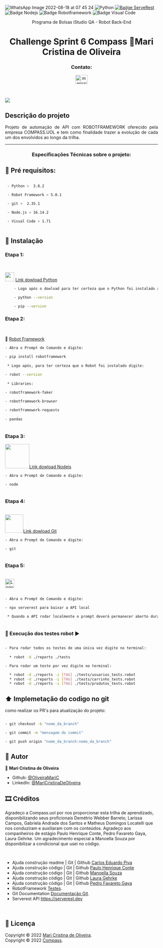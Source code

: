 ![WhatsApp Image 2022-08-18 at 07 45 24](https://user-images.githubusercontent.com/109982238/185379325-04fa7f29-f0ea-4146-a565-a7edf5680267.jpeg)
![Python](https://img.shields.io/pypi/pyversions/p) [![Badge ServeRest](https://img.shields.io/badge/API-ServeRest-brightgreen)](https://github.com/ServeRest/ServeRest/)   ![Badge Nodejs](https://img.shields.io/badge/Nodejs-%2016.17.0.-brightgreen) ![Badge Robotframework](https://img.shields.io/badge/RobotFramework-%205.0.1-brightgreen) ![Badge Visual Code](https://img.shields.io/badge/VisualStudioCode-%201.71-blue)
               


<p align="center">
    <p align="center">Programa de Bolsas iStudio QA - Robot Back-End <p>
     
<h1 align="center">Challenge Sprint 6 Compass 🙋Mari Cristina de Oliveira</h1>
</p>
<h3 align="center">Contato:</h3>
<p align="center">
<a href=https://www.linkedin.com/in/maricristinadeoliveira" target="blank"><img align="center" src="https://raw.githubusercontent.com/rahuldkjain/github-profile-readme-generator/master/src/images/icons/Social/linked-in-alt.svg" alt="maricristinadeoliveira" height="30" width="40" /></a>
</p>
<br>

![](https://i.imgur.com/waxVImv.png)

## Descrição do projeto 

<p align="justify">
 Projeto de automação de API com ROBOTFRAMEWORK oferecido pela empresa COMPASS.UOL e tem como finalidade trazer a evolução de cada um dos envolvidos ao longo da trilha.

***
<h3 align="center">Especificações Técnicas sobre o projeto:</h3>

## 📃​ Pré requisitos:


````sh
                  
 - Python >  3.8.2

 - Robot Framework > 5.0.1

 - git >  2.35.1

 - Node.js > 16.14.2
 
 - Visual Code > 1.71
                  
````

## 📁​ Instalação 


### Etapa 1: 
<br/>

<img src="https://cdn.jsdelivr.net/gh/devicons/devicon/icons/python/python-original.svg" height = "30" width = "30" /> [Link dowload Python]( https://www.python.org/downloads/)
                                                                                                   

````sh
    - Logo após o dowload para ter certeza que o Python foi instalado abra o Prompt de Comando e digite:

    - python --version
   
    - pip --version
````


### Etapa 2: 
<br/>

🤖 [Robot Framework](https://robotframework.org/)
<br/>
                                                                                                                   
````sh
- Abra o Prompt de Comando e digite:
   
- pip install robotframework
 
 * Logo após, para ter certeza que o Robot foi instalado digite:

- robot --version
 
 * Libraries:

- robotframework-faker 
 
- robotframework-browser 

- robotframework-requests 
 
- pandas 
                                                                                                                   
````

### Etapa 3:
<img src="https://cdn.jsdelivr.net/gh/devicons/devicon/icons/nodejs/nodejs-plain-wordmark.svg" height = "80" width = "80"/>[Link dowload Nodejs](https://nodejs.org/en/download/)

````sh
- Abra o Prompt de Comando e digite:

- node
                                                                                                                         
````         

### Etapa 4:
<br/><img src="https://cdn.jsdelivr.net/gh/devicons/devicon/icons/git/git-plain-wordmark.svg" height = "60" width = "60"/>[Link dowload Git](https://git-scm.com/download/win)

````sh
- Abra o Prompt de Comando e digite:

- git
                                                                                                                   
```` 
                                                                                                                   
 ### Etapa 5:
<br/>
<img alt="Logo do ServeRest" src="https://user-images.githubusercontent.com/29241659/115161869-6a017e80-a076-11eb-9bbe-c391eff410db.png" height = "30"/>  
               
 ````sh
                                                                                                                                                     
- Abra o Prompt de Comando e digite:

- npx serverest para baixar a API local
                                                                                                                                                     
  * Quando a API rodar localmente o prompt deverá permanecer aberto durante todo o processo de testes e possíveis alterações.
                                                                                                                                                     
````
                                                                                                                                                     
### 🤖​ Execução dos testes robot ▶️ 

```sh
                                                                                                                                                     
- Para rodar todos os testes de uma única vez digite no terminal:
  
  * robot -d ./reports ./tests 

- Para rodar um teste por vez digite no terminal:

  * robot -d ./reports -i [TAG] ./tests/usuarios_tests.robot
  * robot -d ./reports -i [TAG] ./tests/carrinho_tests.robot                                                                                                             * robot -d ./reports -i [TAG] ./tests/login_tests.robot
  * robot -d ./reports -i [TAG] ./tests/produtos_tests.robot                                                                                                                 
```
                                                                                                                                                     
## ​⬆️​ Implemetação do codigo no git 

como realizar os PR's para atualização do projeto:

```sh
                                                                                                                                                     
- git checkout -b "nome_da_branch"

- git commit -m "mensagem do commit"

- git push origin "nome_da_branch:nome_da_branch"

```
                                                 
## 🙋 Autor 

🙋 **Mari Cristina de Oliveira**

* Github: [@OliveiraMariC](https://github.com/OliveiraMariC)
* LinkedIn: [@MariCristinaDeOliveira](https://www.linkedin.com/in//maricristinadeoliveira/)



## 🎞️​ Créditos

<p>Agradeço a Compass.uol por nos proporcionar esta trilha de aprendizado, disponibilizando seus proficionais Demétrio Webber Barreto, Larissa Campos, Gabriela Andrade dos Santos e Matheus Domingos Locatelli que nos conduziram e auxiliaram com os conteúdos. Agradeço aos companheiros de estágio Paulo Henrique Conte, Pedro Favareto Gaya, Laura Gehrke. Um agradecimento especial a Manoella 
Souza por disponibilizar a condicional que usei no código.<p/> <br/>

* Ajuda construção readme | Git | Github [Carlos Eduardo Piva](https://github.com/PivaCarlos)
* Ajuda construção código | Git | Github [Paulo Henrique Conte](https://github.com/phconte)
* Ajuda construção código | Git | Github [Manoella Souza](https://github.com/manoellasouza)
* Ajuda construção código | Git | Github [Laura Gehrke](https://github.com/lauraghrk)
* Ajuda construção código | Git | Github [Pedro Favareto Gaya](https://github.com/PFrek)
* RobotFramework [Testes](http://robotframework.org/).<br />
* Git Documentation [Documentação Git](https://git-scm.com/doc).<br />
* Serverest API  https://serverest.dev
<br />

## 📝 Licença

Copyright © 2022 [Mari Cristina de Oliveira](https://github.com/OliveiraMariC).<br />
Copyright © 2022 [Compass](https://compass.uol/).<br />


